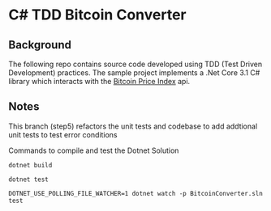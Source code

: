 # C# TDD Bitcoin Converter

## Background
The following repo contains source code developed using TDD (Test Driven Development) practices. The sample project implements a .Net Core 3.1 C# library which interacts with the [Bitcoin Price Index](https://www.coindesk.com/coindesk-api) api.

## Notes

This branch (step5) refactors the unit tests and codebase to add addtional unit tests to test error conditions

Commands to compile and test the Dotnet Solution

```
dotnet build
```

```
dotnet test
```

```
DOTNET_USE_POLLING_FILE_WATCHER=1 dotnet watch -p BitcoinConverter.sln test
```